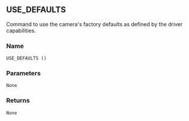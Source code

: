 ## USE\_DEFAULTS

Command to use the camera's factory defaults as defined by the driver capabilities.

### Name

`USE_DEFAULTS ()`


### Parameters

`None`


### Returns

`None`
